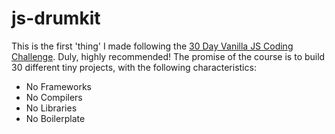 # js-drumkit

This is the first 'thing' I made following the [30 Day Vanilla JS Coding Challenge](https://javascript30.com). Duly, highly recommended! The promise of the course is to build 30 different tiny projects, with the following characteristics:
- No Frameworks
- No Compilers
- No Libraries
- No Boilerplate


